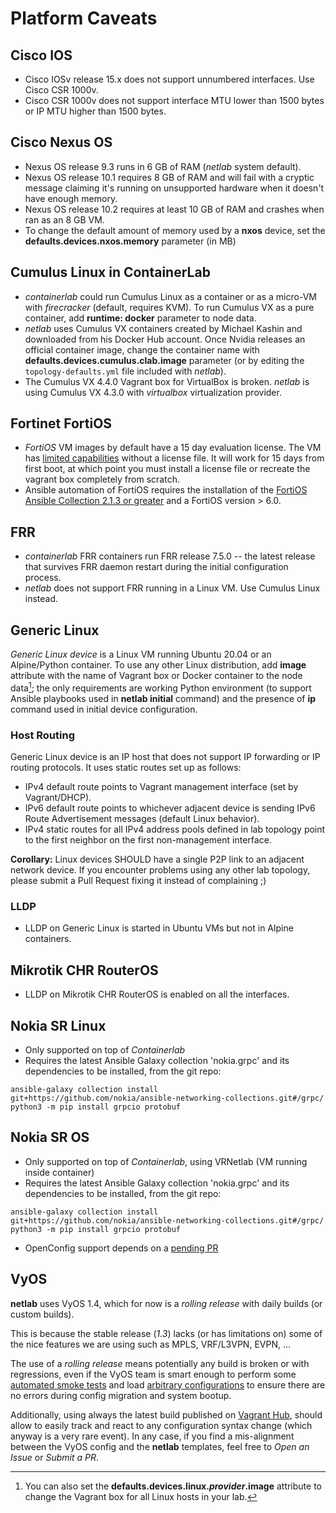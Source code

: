 # Platform Caveats

## Cisco IOS

* Cisco IOSv release 15.x does not support unnumbered interfaces. Use Cisco CSR 1000v.
* Cisco CSR 1000v does not support interface MTU lower than 1500 bytes or IP MTU higher than 1500 bytes.

## Cisco Nexus OS

* Nexus OS release 9.3 runs in 6 GB of RAM (*netlab* system default).
* Nexus OS release 10.1 requires 8 GB of RAM and will fail with a cryptic message claiming it's running on unsupported hardware when it doesn't have enough memory.
* Nexus OS release 10.2 requires at least 10 GB of RAM and crashes when ran as an 8 GB VM.
* To change the default amount of memory used by a **nxos** device, set the **defaults.devices.nxos.memory** parameter (in MB)

## Cumulus Linux in ContainerLab

* *containerlab* could run Cumulus Linux as a container or as a micro-VM with *firecracker* (default, requires KVM). To run Cumulus VX as a pure container, add **runtime: docker** parameter to node data.
* *netlab* uses Cumulus VX containers created by Michael Kashin and downloaded from his Docker Hub account. Once Nvidia releases an official container image, change the container name with **defaults.devices.cumulus.clab.image** parameter (or by editing the `topology-defaults.yml` file included with *netlab*).
* The Cumulus VX 4.4.0 Vagrant box for VirtualBox is broken. *netlab* is using Cumulus VX 4.3.0 with *virtualbox* virtualization provider.

## Fortinet FortiOS

* *FortiOS* VM images by default have a 15 day evaluation license. The VM has [limited capabilities](https://docs.fortinet.com/document/fortigate-private-cloud/6.0.0/fortigate-vm-on-kvm/504166/fortigate-vm-virtual-appliance-evaluation-license) without a license file. It will work for 15 days from first boot, at which point you must install a license file or recreate the vagrant box completely from scratch.
* Ansible automation of FortiOS requires the installation of the [FortiOS Ansible Collection 2.1.3 or greater](https://galaxy.ansible.com/fortinet/fortios) and a FortiOS version > 6.0.

## FRR

* *containerlab* FRR containers run FRR release 7.5.0 -- the latest release that survives FRR daemon restart during the initial configuration process.
* *netlab* does not support FRR running in a Linux VM. Use Cumulus Linux instead.

## Generic Linux

*Generic Linux device* is a Linux VM running Ubuntu 20.04 or an Alpine/Python container. To use any other Linux distribution, add **image** attribute with the name of Vagrant box or Docker container to the node data[^1]; the only requirements are working Python environment (to support Ansible playbooks used in **netlab initial** command) and the presence of **ip** command used in initial device configuration.

[^1]: You can also set the **defaults.devices.linux._provider_.image** attribute to change the Vagrant box for all Linux hosts in your lab.

### Host Routing

Generic Linux device is an IP host that does not support IP forwarding or IP routing protocols. It uses static routes set up as follows:

* IPv4 default route points to Vagrant management interface (set by Vagrant/DHCP).
* IPv6 default route points to whichever adjacent device is sending IPv6 Route Advertisement messages (default Linux behavior).
* IPv4 static routes for all IPv4 address pools defined in lab topology point to the first neighbor on the first non-management interface.

**Corollary:** Linux devices SHOULD have a single P2P link to an adjacent network device. If you encounter problems using any other lab topology, please submit a Pull Request fixing it instead of complaining ;)

### LLDP

* LLDP on Generic Linux is started in Ubuntu VMs but not in Alpine containers.

## Mikrotik CHR RouterOS

* LLDP on Mikrotik CHR RouterOS is enabled on all the interfaces.

## Nokia SR Linux
* Only supported on top of *Containerlab*
* Requires the latest Ansible Galaxy collection 'nokia.grpc' and its dependencies to be installed, from the git repo:
```
ansible-galaxy collection install git+https://github.com/nokia/ansible-networking-collections.git#/grpc/
python3 -m pip install grpcio protobuf
```

## Nokia SR OS
* Only supported on top of *Containerlab*, using VRNetlab (VM running inside container)
* Requires the latest Ansible Galaxy collection 'nokia.grpc' and its dependencies to be installed, from the git repo:
```
ansible-galaxy collection install git+https://github.com/nokia/ansible-networking-collections.git#/grpc/
python3 -m pip install grpcio protobuf
```
* OpenConfig support depends on a [pending PR](https://github.com/nokia/ansible-networking-collections/pull/21)

## VyOS

**netlab** uses VyOS 1.4, which for now is a *rolling release* with daily builds (or custom builds).

This is because the stable release (*1.3*) lacks (or has limitations on) some of the nice features we are using such as MPLS, VRF/L3VPN, EVPN, ...

The use of a *rolling release* means potentially any build is broken or with regressions, even if the VyOS team is smart enough to perform some [automated smoke tests](https://github.com/vyos/vyos-1x/tree/current/smoketest/scripts/cli) and load [arbitrary configurations](https://github.com/vyos/vyos-1x/tree/current/smoketest/configs) to ensure there are no errors during config migration and system bootup.

Additionally, using always the latest build published on [Vagrant Hub](https://app.vagrantup.com/vyos/boxes/current), should allow to easily track and react to any configuration syntax change (which anyway is a very rare event). In any case, if you find a mis-alignment between the VyOS config and the **netlab** templates, feel free to *Open an Issue* or *Submit a PR*.
